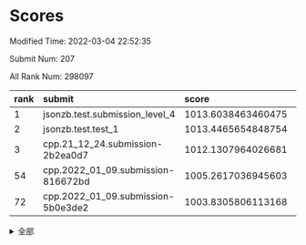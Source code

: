 # Scores

Modified Time: 2022-03-04 22:52:35

Submit Num: 207

All Rank Num: 298097

| rank |               submit               |       score        |       sigma        | pk_num |
| :--- | :--------------------------------- | :----------------- | :----------------- | :----- |
| 1    | jsonzb.test.submission_level_4     | 1013.6038463460475 | 0.8344729217764139 | 5761   |
| 2    | jsonzb.test.test_1                 | 1013.4465654848754 | 0.8051994562622351 | 5757   |
| 3    | cpp.21_12_24.submission-2b2ea0d7   | 1012.1307964026681 | 0.8030006184183761 | 5759   |
| 54   | cpp.2022_01_09.submission-816672bd | 1005.2617036945603 | 0.7180771704608407 | 5753   |
| 72   | cpp.2022_01_09.submission-5b0e3de2 | 1003.8305806113168 | 0.7196327402034391 | 5762   |


<details>
<summary>全部</summary>

| rank |                 submit                 |       score        |       sigma        | pk_num |
| :--- | :------------------------------------- | :----------------- | :----------------- | :----- |
| 1    | jsonzb.test.submission_level_4         | 1013.6038463460475 | 0.8344729217764139 | 5761   |
| 2    | jsonzb.test.test_1                     | 1013.4465654848754 | 0.8051994562622351 | 5757   |
| 3    | cpp.21_12_24.submission-2b2ea0d7       | 1012.1307964026681 | 0.8030006184183761 | 5759   |
| 4    | gobigger.level_3.submission_level_3_44 | 1011.5246012303461 | 0.7712870498666796 | 5759   |
| 5    | gobigger.level_3.submission_level_3_35 | 1011.4366388160626 | 0.7602704432637991 | 5759   |
| 6    | gobigger.level_3.submission_level_3_3  | 1011.4010422589199 | 0.7636711744694172 | 5759   |
| 7    | gobigger.level_3.submission_level_3_32 | 1011.133223987493  | 0.7722646707530753 | 5761   |
| 8    | gobigger.level_3.submission_level_3_1  | 1011.0404336083261 | 0.802244579497161  | 5762   |
| 9    | gobigger.level_3.submission_level_3_29 | 1010.8151575077588 | 0.7649412662720507 | 5759   |
| 10   | gobigger.level_3.submission_level_3_26 | 1010.7275002491189 | 0.7642035957473562 | 5760   |
| 11   | gobigger.level_3.submission_level_3_0  | 1010.717163027079  | 0.7797150482532376 | 5758   |
| 12   | gobigger.level_3.submission_level_3_10 | 1010.7162006867992 | 0.7692188839396119 | 5760   |
| 13   | gobigger.level_3.submission_level_3_28 | 1010.46589003511   | 0.7462088198923776 | 5763   |
| 14   | gobigger.level_3.submission_level_3_8  | 1010.39739784633   | 0.7744000821891746 | 5763   |
| 15   | gobigger.level_3.submission_level_3_31 | 1010.3935052150588 | 0.7738275240360145 | 5763   |
| 16   | gobigger.level_3.submission_level_3_46 | 1010.3622438785626 | 0.7673194923352515 | 5757   |
| 17   | gobigger.level_3.submission_level_3_4  | 1010.3536950640055 | 0.7752341571386248 | 5758   |
| 18   | gobigger.level_3.submission_level_3_2  | 1010.3340216506751 | 0.7759435496020786 | 5759   |
| 19   | gobigger.level_3.submission_level_3_42 | 1010.3133939419808 | 0.7778262070944919 | 5762   |
| 20   | gobigger.level_3.submission_level_3_7  | 1010.3086926970136 | 0.7676575865206402 | 5759   |
| 21   | gobigger.level_3.submission_level_3_34 | 1010.3084110197914 | 0.7605595066388087 | 5767   |
| 22   | gobigger.level_3.submission_level_3_21 | 1010.2558303191087 | 0.7492984918754962 | 5756   |
| 23   | gobigger.level_3.submission_level_3_6  | 1010.2169843763136 | 0.7676900203462015 | 5761   |
| 24   | gobigger.level_3.submission_level_3_38 | 1010.171146556696  | 0.7678874419810859 | 5760   |
| 25   | gobigger.level_3.submission_level_3_15 | 1010.1679845696849 | 0.7733015777883065 | 5760   |
| 26   | gobigger.level_3.submission_level_3_45 | 1010.1327443767848 | 0.7460502282863823 | 5757   |
| 27   | gobigger.level_3.submission_level_3_36 | 1010.0853285580802 | 0.7573169725260556 | 5761   |
| 28   | gobigger.level_3.submission_level_3_24 | 1009.8830750763573 | 0.7457565247964066 | 5764   |
| 29   | gobigger.level_3.submission_level_3_47 | 1009.8422209777484 | 0.7516695989200985 | 5760   |
| 30   | gobigger.level_3.submission_level_3_37 | 1009.7865923940069 | 0.7414088359347912 | 5757   |
| 31   | gobigger.level_3.submission_level_3_11 | 1009.7031059142452 | 0.7646736475235604 | 5758   |
| 32   | gobigger.level_3.submission_level_3_14 | 1009.6976258038063 | 0.7681487735157404 | 5758   |
| 33   | gobigger.level_3.submission_level_3_13 | 1009.6622775057313 | 0.7661201844483886 | 5761   |
| 34   | gobigger.level_3.submission_level_3_22 | 1009.6253508693845 | 0.7753475409854227 | 5765   |
| 35   | gobigger.level_3.submission_level_3_33 | 1009.6117018774602 | 0.7667075613289046 | 5762   |
| 36   | gobigger.level_3.submission_level_3_16 | 1009.5408379927138 | 0.7417615711221408 | 5760   |
| 37   | gobigger.level_3.submission_level_3_43 | 1009.5191586508611 | 0.7615700715517708 | 5761   |
| 38   | gobigger.level_3.submission_level_3_30 | 1009.5105844278954 | 0.7728872984681332 | 5761   |
| 39   | gobigger.level_3.submission_level_3_25 | 1009.39891206385   | 0.741026029910642  | 5761   |
| 40   | gobigger.level_3.submission_level_3_27 | 1009.3608606214705 | 0.7318441983785126 | 5758   |
| 41   | gobigger.level_3.submission_level_3_49 | 1009.3191096532336 | 0.7455617854162875 | 5764   |
| 42   | gobigger.level_3.submission_level_3_17 | 1009.2143617804971 | 0.7536527345099774 | 5761   |
| 43   | gobigger.level_3.submission_level_3_12 | 1009.1974346859485 | 0.7363394666486286 | 5766   |
| 44   | gobigger.level_3.submission_level_3_9  | 1009.0798607827869 | 0.7683801670380184 | 5758   |
| 45   | gobigger.level_3.submission_level_3_39 | 1009.0696698900099 | 0.762833933943401  | 5758   |
| 46   | gobigger.level_3.submission_level_3_40 | 1008.8213553505655 | 0.7426425150806821 | 5754   |
| 47   | gobigger.level_3.submission_level_3_23 | 1008.8194921451305 | 0.7329652955317113 | 5761   |
| 48   | gobigger.level_3.submission_level_3_41 | 1008.79938058348   | 0.7362870395127437 | 5757   |
| 49   | gobigger.level_3.submission_level_3_48 | 1008.6025445270518 | 0.7339405289216532 | 5763   |
| 50   | gobigger.level_3.submission_level_3_5  | 1008.5299755942418 | 0.738312682587577  | 5763   |
| 51   | gobigger.level_3.submission_level_3_18 | 1008.4384873495839 | 0.7390128653415121 | 5762   |
| 52   | gobigger.level_3.submission_level_3_19 | 1008.1445996301901 | 0.7497519330856671 | 5762   |
| 53   | gobigger.level_3.submission_level_3_20 | 1008.0694929391411 | 0.7226728153872408 | 5762   |
| 54   | cpp.2022_01_09.submission-816672bd     | 1005.2617036945603 | 0.7180771704608407 | 5753   |
| 55   | gobigger.level_1.submission_level_1_8  | 1005.0697718835138 | 0.7269062185930498 | 5762   |
| 56   | gobigger.level_1.submission_level_1_15 | 1004.7238656678519 | 0.7121347639117326 | 5766   |
| 57   | gobigger.level_1.submission_level_1_35 | 1004.5823525484305 | 0.7215035909843488 | 5760   |
| 58   | gobigger.level_1.submission_level_1_47 | 1004.513079655234  | 0.7296877678807995 | 5764   |
| 59   | gobigger.level_1.submission_level_1_10 | 1004.282681929953  | 0.7170277807176101 | 5758   |
| 60   | gobigger.level_1.submission_level_1_34 | 1004.0769574640933 | 0.7188871270859366 | 5763   |
| 61   | gobigger.level_1.submission_level_1_21 | 1004.0213456238647 | 0.7097444265129533 | 5762   |
| 62   | gobigger.level_1.submission_level_1_0  | 1003.9936070473441 | 0.7219054042266763 | 5756   |
| 63   | gobigger.level_1.submission_level_1_28 | 1003.9654005833756 | 0.7125731779241485 | 5760   |
| 64   | gobigger.level_1.submission_level_1_40 | 1003.9522383556531 | 0.7113119401772375 | 5763   |
| 65   | gobigger.level_1.submission_level_1_5  | 1003.9201834025191 | 0.7141051256942036 | 5760   |
| 66   | gobigger.level_1.submission_level_1_14 | 1003.9121208545574 | 0.7379353022737888 | 5758   |
| 67   | gobigger.level_1.submission_level_1_1  | 1003.9083089998549 | 0.7332886486156224 | 5761   |
| 68   | gobigger.level_1.submission_level_1_42 | 1003.8932516075947 | 0.7116308568900285 | 5766   |
| 69   | gobigger.level_1.submission_level_1_46 | 1003.8880285948354 | 0.7113721221057989 | 5766   |
| 70   | gobigger.level_1.submission_level_1_22 | 1003.8599987382069 | 0.716180260569944  | 5755   |
| 71   | gobigger.level_1.submission_level_1_38 | 1003.8329254262378 | 0.7106100366868062 | 5759   |
| 72   | cpp.2022_01_09.submission-5b0e3de2     | 1003.8305806113168 | 0.7196327402034391 | 5762   |
| 73   | gobigger.level_1.submission_level_1_12 | 1003.8141307195783 | 0.7222174338263171 | 5757   |
| 74   | gobigger.level_1.submission_level_1_4  | 1003.7218574056709 | 0.7171431249019444 | 5756   |
| 75   | gobigger.level_1.submission_level_1_44 | 1003.700408901655  | 0.7134326141100845 | 5760   |
| 76   | gobigger.level_1.submission_level_1_39 | 1003.6861610486385 | 0.7128572182344052 | 5762   |
| 77   | gobigger.level_1.submission_level_1_27 | 1003.6617159627331 | 0.7205872494284697 | 5758   |
| 78   | gobigger.level_1.submission_level_1_9  | 1003.6558042274884 | 0.7352623600614808 | 5759   |
| 79   | gobigger.level_1.submission_level_1_24 | 1003.6159717295566 | 0.7228407511026415 | 5762   |
| 80   | gobigger.level_1.submission_level_1_43 | 1003.608302352424  | 0.7213082859539592 | 5758   |
| 81   | gobigger.level_1.submission_level_1_49 | 1003.5553961014991 | 0.7344727043044254 | 5761   |
| 82   | gobigger.level_1.submission_level_1_33 | 1003.5224216165677 | 0.7320450011960759 | 5761   |
| 83   | gobigger.level_1.submission_level_1_3  | 1003.5104426197108 | 0.7122048166819013 | 5760   |
| 84   | gobigger.level_1.submission_level_1_37 | 1003.508297004498  | 0.7089374511944881 | 5762   |
| 85   | gobigger.level_1.submission_level_1_48 | 1003.4656531501198 | 0.7171413030322211 | 5763   |
| 86   | gobigger.level_1.submission_level_1_16 | 1003.3660753834163 | 0.7170930101957262 | 5756   |
| 87   | gobigger.level_1.submission_level_1_20 | 1003.2640325316736 | 0.7130048760842165 | 5761   |
| 88   | gobigger.level_1.submission_level_1_6  | 1003.1958474861824 | 0.7181189240294562 | 5757   |
| 89   | gobigger.level_1.submission_level_1_36 | 1003.1737352943672 | 0.713896966575504  | 5759   |
| 90   | gobigger.level_1.submission_level_1_18 | 1003.0196466816375 | 0.7231701951462534 | 5765   |
| 91   | gobigger.level_1.submission_level_1_13 | 1003.0152956749813 | 0.72092242559457   | 5760   |
| 92   | gobigger.level_1.submission_level_1_45 | 1002.9560376595492 | 0.7135477193306377 | 5763   |
| 93   | gobigger.level_1.submission_level_1_2  | 1002.9298951752519 | 0.7108382491723695 | 5760   |
| 94   | gobigger.level_1.submission_level_1_11 | 1002.8295865249377 | 0.7111664969486398 | 5761   |
| 95   | gobigger.level_1.submission_level_1_25 | 1002.7617079566057 | 0.7284845010422527 | 5761   |
| 96   | gobigger.level_1.submission_level_1_32 | 1002.7107232907741 | 0.7125407181517619 | 5761   |
| 97   | gobigger.level_1.submission_level_1_7  | 1002.6308334875537 | 0.7106712974349167 | 5760   |
| 98   | gobigger.level_1.submission_level_1_31 | 1002.5051291674547 | 0.7115476757227592 | 5757   |
| 99   | gobigger.level_1.submission_level_1_41 | 1002.3848821653908 | 0.7111224857114357 | 5759   |
| 100  | gobigger.level_1.submission_level_1_29 | 1002.2877314680898 | 0.7023583968202526 | 5761   |
| 101  | gobigger.level_1.submission_level_1_30 | 1002.2853716540648 | 0.710102822768028  | 5762   |
| 102  | gobigger.level_1.submission_level_1_23 | 1002.1982949158497 | 0.7160689771861819 | 5760   |
| 103  | gobigger.level_1.submission_level_1_19 | 1002.1256955113923 | 0.7065972461979669 | 5763   |
| 104  | gobigger.level_1.submission_level_1_17 | 1001.9889807622258 | 0.7132460677087611 | 5760   |
| 105  | gobigger.level_1.submission_level_1_26 | 1001.433975977959  | 0.7058571785995289 | 5763   |
| 106  | gobigger.random.submission_random_19   | 997.9482665871627  | 0.7140821210981144 | 5759   |
| 107  | gobigger.random.submission_random_29   | 997.3115393469515  | 0.7117156331294776 | 5762   |
| 108  | gobigger.random.submission_random_16   | 997.0363403735672  | 0.7059474179745661 | 5762   |
| 109  | gobigger.random.submission_random_17   | 996.930889718995   | 0.7173136127372255 | 5760   |
| 110  | gobigger.random.submission_random_28   | 996.809011421564   | 0.7030978328676861 | 5755   |
| 111  | gobigger.random.submission_random_5    | 996.7074348877273  | 0.7099970406674654 | 5759   |
| 112  | gobigger.random.submission_random_48   | 996.683258968855   | 0.7058598539836787 | 5765   |
| 113  | gobigger.random.submission_random_45   | 996.628061648168   | 0.6930589916144121 | 5760   |
| 114  | gobigger.random.submission_random_13   | 996.4483350822168  | 0.7111026741123816 | 5760   |
| 115  | gobigger.random.submission_random_42   | 996.3744009719267  | 0.7157002792785865 | 5761   |
| 116  | gobigger.random.submission_random_27   | 996.3302059296271  | 0.7069735856118909 | 5761   |
| 117  | gobigger.random.submission_random_44   | 996.2636239810457  | 0.7178762167280415 | 5760   |
| 118  | gobigger.random.submission_random_37   | 996.2321976460647  | 0.6979773729980042 | 5758   |
| 119  | gobigger.random.submission_random_3    | 996.1361619632999  | 0.7140478309305435 | 5762   |
| 120  | gobigger.random.submission_random_46   | 996.1279612680196  | 0.7099673828557108 | 5761   |
| 121  | gobigger.random.submission_random_32   | 996.11323580303    | 0.7119895951911727 | 5757   |
| 122  | gobigger.random.submission_random_33   | 996.1123470019772  | 0.7000291384224928 | 5765   |
| 123  | gobigger.random.submission_random_8    | 996.0867725914887  | 0.7041629275235776 | 5761   |
| 124  | gobigger.random.submission_random_14   | 996.0682721783053  | 0.7053134268786905 | 5763   |
| 125  | gobigger.random.submission_random_35   | 996.0617639582055  | 0.7115134639807078 | 5757   |
| 126  | gobigger.random.submission_random_2    | 996.0173481078451  | 0.7099996700259139 | 5759   |
| 127  | gobigger.random.submission_random_41   | 996.0011094211058  | 0.7128057038812826 | 5758   |
| 128  | gobigger.random.submission_random_30   | 995.9969536257547  | 0.7075388156966971 | 5758   |
| 129  | gobigger.random.submission_random_12   | 995.9490418024322  | 0.7228372928482516 | 5759   |
| 130  | gobigger.random.submission_random_11   | 995.8958041889566  | 0.7077310639539007 | 5762   |
| 131  | gobigger.random.submission_random_23   | 995.8864342121851  | 0.7087036258017897 | 5756   |
| 132  | gobigger.random.submission_random_38   | 995.8485925355518  | 0.7072042657477671 | 5759   |
| 133  | gobigger.random.submission_random_4    | 995.8344809361397  | 0.7122902067154672 | 5765   |
| 134  | gobigger.random.submission_random_1    | 995.8145831052032  | 0.700089785364432  | 5759   |
| 135  | gobigger.random.submission_random_0    | 995.7821751407371  | 0.7179444274254124 | 5764   |
| 136  | gobigger.random.submission_random_9    | 995.7752569206265  | 0.7144879450221411 | 5762   |
| 137  | gobigger.random.submission_random_7    | 995.7747509282432  | 0.7171301286677604 | 5760   |
| 138  | gobigger.random.submission_random_31   | 995.7235993386441  | 0.7158689777674304 | 5761   |
| 139  | gobigger.random.submission_random_6    | 995.6986220975629  | 0.7085557536664917 | 5763   |
| 140  | gobigger.random.submission_random_18   | 995.6849681004873  | 0.71528339602843   | 5755   |
| 141  | gobigger.random.submission_random_22   | 995.5145119141088  | 0.7194519497362079 | 5761   |
| 142  | gobigger.random.submission_random_24   | 995.5038170170059  | 0.700962882095344  | 5755   |
| 143  | gobigger.random.submission_random_10   | 995.4934171491535  | 0.7186543438388957 | 5762   |
| 144  | gobigger.random.submission_random_26   | 995.3865903763306  | 0.713734055273935  | 5762   |
| 145  | gobigger.random.submission_random_25   | 995.361799529336   | 0.7200974287832744 | 5765   |
| 146  | gobigger.random.submission_random_21   | 995.3152580348466  | 0.7078603246306501 | 5759   |
| 147  | gobigger.random.submission_random_47   | 995.3141002379633  | 0.715686985966595  | 5764   |
| 148  | gobigger.random.submission_random_43   | 995.2504066800929  | 0.7252284456678902 | 5759   |
| 149  | gobigger.random.submission_random_36   | 995.2483268917305  | 0.7161803409302143 | 5764   |
| 150  | gobigger.random.submission_random_15   | 995.1975910109427  | 0.7041305517231078 | 5765   |
| 151  | gobigger.random.submission_random_34   | 995.1083862710291  | 0.7132877823811941 | 5758   |
| 152  | gobigger.random.submission_random_39   | 995.0547035243624  | 0.7139549389528683 | 5760   |
| 153  | gobigger.random.submission_random_20   | 994.8882519327856  | 0.7141280779453224 | 5761   |
| 154  | gobigger.random.submission_random_49   | 994.8576004218487  | 0.7321235909934908 | 5757   |
| 155  | gobigger.level_2.submission_level_2_19 | 994.6299865329095  | 0.728836610577881  | 5759   |
| 156  | gobigger.random.submission_random_40   | 994.5778338648767  | 0.7208107645018526 | 5762   |
| 157  | gobigger.level_2.submission_level_2_39 | 994.236113715485   | 0.7185211988752467 | 5762   |
| 158  | gobigger.level_2.submission_level_2_23 | 994.0299801741702  | 0.7097708261104981 | 5759   |
| 159  | gobigger.level_2.submission_level_2_48 | 993.88084339711    | 0.7464940737239416 | 5757   |
| 160  | gobigger.level_2.submission_level_2_38 | 993.7246336436936  | 0.7543002126705588 | 5754   |
| 161  | gobigger.level_2.submission_level_2_17 | 993.2727791218747  | 0.748470868769227  | 5763   |
| 162  | gobigger.level_2.submission_level_2_28 | 993.1705028369604  | 0.7434844918756643 | 5761   |
| 163  | gobigger.level_2.submission_level_2_6  | 993.0542502751832  | 0.7350957943031943 | 5753   |
| 164  | gobigger.level_2.submission_level_2_11 | 992.9920913996249  | 0.7422033527356009 | 5757   |
| 165  | gobigger.level_2.submission_level_2_29 | 992.9817692499796  | 0.7327021501512656 | 5764   |
| 166  | gobigger.level_2.submission_level_2_1  | 992.885377184461   | 0.7456436807336589 | 5762   |
| 167  | gobigger.level_2.submission_level_2_21 | 992.855500148212   | 0.7467757827257688 | 5759   |
| 168  | gobigger.level_2.submission_level_2_22 | 992.8346607432613  | 0.7188024409616982 | 5764   |
| 169  | gobigger.level_2.submission_level_2_24 | 992.760749861041   | 0.7326396362096229 | 5756   |
| 170  | gobigger.level_2.submission_level_2_18 | 992.5933926637908  | 0.7255098295616464 | 5760   |
| 171  | gobigger.level_2.submission_level_2_27 | 992.4748191137113  | 0.7463747480765344 | 5754   |
| 172  | gobigger.level_2.submission_level_2_43 | 992.405134435489   | 0.7476840575244015 | 5758   |
| 173  | gobigger.level_2.submission_level_2_33 | 992.3798687525766  | 0.7346950332110557 | 5761   |
| 174  | gobigger.level_2.submission_level_2_40 | 992.3459182577008  | 0.7415491425926966 | 5766   |
| 175  | gobigger.level_2.submission_level_2_14 | 992.2467288565103  | 0.7379896476172693 | 5762   |
| 176  | gobigger.level_2.submission_level_2_12 | 992.218558309541   | 0.7338437212996227 | 5761   |
| 177  | gobigger.level_2.submission_level_2_41 | 992.1788165088113  | 0.7503401615624133 | 5756   |
| 178  | gobigger.level_2.submission_level_2_20 | 992.1690965590626  | 0.7351322731415667 | 5761   |
| 179  | gobigger.level_2.submission_level_2_25 | 992.1009471786733  | 0.7502516251107776 | 5760   |
| 180  | gobigger.level_2.submission_level_2_8  | 992.0967920354577  | 0.7479296000836646 | 5763   |
| 181  | gobigger.level_2.submission_level_2_36 | 992.0497707393345  | 0.7503890382261629 | 5759   |
| 182  | gobigger.level_2.submission_level_2_30 | 992.0173342696881  | 0.7437404499149481 | 5760   |
| 183  | gobigger.level_2.submission_level_2_31 | 991.9628607619223  | 0.7430268556987781 | 5759   |
| 184  | gobigger.level_2.submission_level_2_3  | 991.8250396621213  | 0.7742944522478927 | 5760   |
| 185  | gobigger.level_2.submission_level_2_9  | 991.8185278045393  | 0.7390447612004197 | 5762   |
| 186  | gobigger.level_2.submission_level_2_45 | 991.779987177252   | 0.7521524905822526 | 5762   |
| 187  | gobigger.level_2.submission_level_2_16 | 991.7781194542373  | 0.7512436302985033 | 5753   |
| 188  | gobigger.level_2.submission_level_2_15 | 991.6935003805366  | 0.7541149194095444 | 5763   |
| 189  | gobigger.level_2.submission_level_2_46 | 991.6525848841833  | 0.7493142587167888 | 5758   |
| 190  | gobigger.level_2.submission_level_2_44 | 991.6227018202701  | 0.7444210104403334 | 5764   |
| 191  | gobigger.level_2.submission_level_2_4  | 991.447149781447   | 0.7406788495792429 | 5764   |
| 192  | gobigger.level_2.submission_level_2_37 | 991.4017512137011  | 0.752775157620881  | 5759   |
| 193  | gobigger.level_2.submission_level_2_2  | 991.3930923774368  | 0.7477698174984726 | 5760   |
| 194  | gobigger.level_2.submission_level_2_13 | 991.3481011479176  | 0.7467597649046585 | 5766   |
| 195  | gobigger.level_2.submission_level_2_5  | 991.3465273447235  | 0.7753157391708907 | 5764   |
| 196  | gobigger.level_2.submission_level_2_42 | 991.2586765998878  | 0.7569469290658126 | 5760   |
| 197  | gobigger.level_2.submission_level_2_0  | 991.2502837864427  | 0.7644390848023113 | 5763   |
| 198  | gobigger.level_2.submission_level_2_49 | 991.2471942243454  | 0.7599467511804293 | 5756   |
| 199  | gobigger.level_2.submission_level_2_7  | 991.1399456212328  | 0.7452565172474265 | 5761   |
| 200  | gobigger.level_2.submission_level_2_32 | 991.0370603800568  | 0.7432406741753682 | 5760   |
| 201  | gobigger.level_2.submission_level_2_35 | 990.8854774886273  | 0.7541027532746737 | 5764   |
| 202  | gobigger.level_2.submission_level_2_34 | 990.6409288903889  | 0.7712993797478007 | 5759   |
| 203  | gobigger.level_2.submission_level_2_47 | 990.0944250049141  | 0.761338357753023  | 5766   |
| 204  | gobigger.level_2.submission_level_2_10 | 989.9076561419131  | 0.7704871351487268 | 5757   |
| 205  | gobigger.level_2.submission_level_2_26 | 989.8910521762139  | 0.7862499138341553 | 5761   |
| 206  | gobigger.none.submission_none_0        | 979.2801891549274  | 1.1570289955375017 | 5763   |
| 207  | gobigger.none.submission_none_1        | 975.5499499504227  | 1.4979285259382398 | 5755   |

</details>